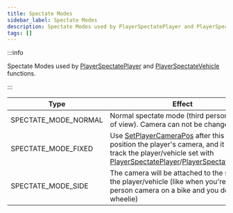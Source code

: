 ```yaml
---
title: Spectate Modes
sidebar_label: Spectate Modes
description: Spectate Modes used by PlayerSpectatePlayer and PlayerSpectateVehicle functions.
tags: []
---
```


:::info

Spectate Modes used by [PlayerSpectatePlayer](../functions/PlayerSpectatePlayer) and [PlayerSpectateVehicle](../functions/PlayerSpectateVehicle) functions.

:::

| Type                 | Effect                                                                                                                                                      |
| -------------------- | ----------------------------------------------------------------------------------------------------------------------------------------------------------- |
| SPECTATE_MODE_NORMAL | Normal spectate mode (third person point of view). Camera can not be changed                                                                               |
| SPECTATE_MODE_FIXED  | Use [SetPlayerCameraPos](../functions/SetPlayerCameraPos) after this to position the player's camera, and it will track the player/vehicle set with [PlayerSpectatePlayer](../functions/PlayerSpectatePlayer)/[PlayerSpectateVehicle](../functions/PlayerSpectateVehicle) |
| SPECTATE_MODE_SIDE   | The camera will be attached to the side of the player/vehicle (like when you're in first-person camera on a bike and you do a wheelie)                     |
